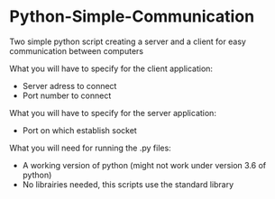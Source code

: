 # Python-Simple-Communication
Two simple python script creating a server and a client for easy communication between computers

What you will have to specify for the client application:
- Server adress to connect
- Port number to connect

What you will have to specify for the server application:
- Port on which establish socket

What you will need for running the .py files:
- A working version of python (might not work under version 3.6 of python)
- No librairies needed, this scripts use the standard library
